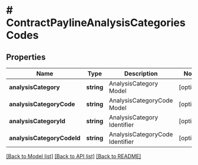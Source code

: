 # # ContractPaylineAnalysisCategoriesCodes

## Properties

Name | Type | Description | Notes
------------ | ------------- | ------------- | -------------
**analysisCategory** | **string** | AnalysisCategory Model | [optional]
**analysisCategoryCode** | **string** | AnalysisCategoryCode Model | [optional]
**analysisCategoryId** | **string** | AnalysisCategory Identifier | [optional]
**analysisCategoryCodeId** | **string** | AnalysisCategoryCode Identifier | [optional]

[[Back to Model list]](../../README.md#models) [[Back to API list]](../../README.md#endpoints) [[Back to README]](../../README.md)
